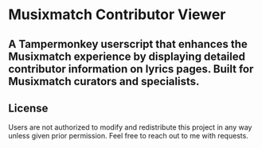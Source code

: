 # Musixmatch Contributor Viewer

A Tampermonkey userscript that enhances the Musixmatch experience by displaying detailed contributor information on lyrics pages. Built for Musixmatch curators and specialists.
---

## License

Users are not authorized to modify and redistribute this project in any way unless given prior permission. Feel free to reach out to me with requests.
